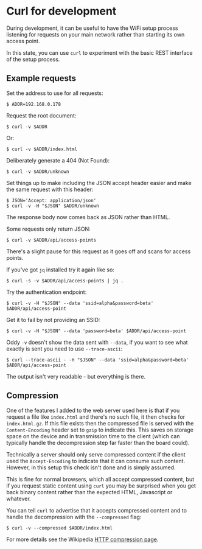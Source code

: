 Curl for development
====================

During development, it can be useful to have the WiFi setup process listening for requests on your main network rather than starting its own access point.

In this state, you can use `curl` to experiment with the basic REST interface of the setup process.

Example requests
----------------

Set the address to use for all requests:

    $ ADDR=192.168.0.178

Request the root document:

    $ curl -v $ADDR

Or:

    $ curl -v $ADDR/index.html

Deliberately generate a 404 (Not Found):

    $ curl -v $ADDR/unknown

Set things up to make including the JSON accept header easier and make the same request with this header:

    $ JSON='Accept: application/json'
    $ curl -v -H "$JSON" $ADDR/unknown

The response body now comes back as JSON rather than HTML.

Some requests only return JSON:

    $ curl -v $ADDR/api/access-points

There's a slight pause for this request as it goes off and scans for access points.

If you've got `jq` installed try it again like so:

    $ curl -s -v $ADDR/api/access-points | jq .

Try the authentication endpoint:

    $ curl -v -H "$JSON" --data 'ssid=alpha&password=beta' $ADDR/api/access-point

Get it to fail by not providing an SSID:

    $ curl -v -H "$JSON" --data 'password=beta' $ADDR/api/access-point

Oddy `-v` doesn't show the data sent with `--data`, if you want to see what exactly is sent you need to use `--trace-ascii`:

    $ curl --trace-ascii - -H "$JSON" --data 'ssid=alpha&password=beta' $ADDR/api/access-point

The output isn't very readable - but everything is there.

Compression
-----------

One of the features I added to the web server used here is that if you request a file like `index.html` and there's no such file, it then checks for `index.html.gz`. If this file exists then the compressed file is served with the `Content-Encoding` header set to `gzip` to indicate this. This saves on storage space on the device and in transmission time to the client (which can typically handle the decompression step far faster than the board could).

Technically a server should only serve compressed content if the client used the `Accept-Encoding` to indicate that it can consume such content. However, in this setup this check isn't done and is simply assumed.

This is fine for normal browsers, which all accept compressed content, but if you request static content using `curl` you may be surprised when you get back binary content rather than the expected HTML, Javascript or whatever.

You can tell `curl` to advertise that it accepts compressed content and to handle the decompression with the `--compressed` flag:

    $ curl -v --compressed $ADDR/index.html

For more details see the Wikipedia [HTTP compression page](https://en.wikipedia.org/wiki/HTTP_compression).
